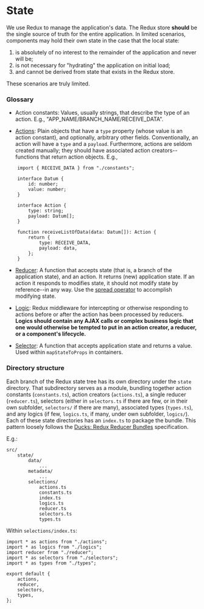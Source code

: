 State
==================

We use Redux to manage the application's data. The Redux store **should** be the single source of truth for the entire application.
In limited scenarios, components may hold their own state in the case that the local state: 
1. is absolutely of no interest to the remainder of the application and never will be; 
2. is not necessary for "hydrating" the application on initial load;
3. and cannot be derived from state that exists in the Redux store.

These scenarios are truly limited.

### Glossary

- Action constants: Values, usually strings, that describe the type of an action. E.g., "APP_NAME/BRANCH_NAME/RECEIVE_DATA".

- [Actions](https://redux.js.org/docs/basics/Actions.html): Plain objects that have a `type` property (whose value is an action constant), and optionally, arbitrary other fields.
Conventionally, an action will have a `type` and a `payload`. Furthermore, actions are seldom created manually; they should have
associated action creators--functions that return action objects. E.g., 
```
    import { RECEIVE_DATA } from "./constants";
    
    interface Datum {
        id: number;
        value: number;
    }
    
    interface Action {
        type: string;
        payload: Datum[];
    }
    
    function receiveListOfData(data: Datum[]): Action {
        return {
            type: RECEIVE_DATA,
            payload: data,
        };
    }
```

- [Reducer](https://redux.js.org/docs/basics/Reducers.html): A function that accepts state (that is, a branch of the application state), 
and an action. It returns (new) application state. If an action it responds to modifies state, it should not modify state by 
reference--in any way. Use the [spread operator](https://developer.mozilla.org/en-US/docs/Web/JavaScript/Reference/Operators/Spread_operator)
to accomplish modifying state.

- [Logic](https://github.com/jeffbski/redux-logic): Redux middleware for intercepting or otherwise responding to actions
before or after the action has been processed by reducers. **Logics should contain any AJAX calls or complex business logic
that one would otherwise be tempted to put in an action creator, a reducer, or a component's lifecycle.**

- [Selector](https://github.com/reactjs/reselect): A function that accepts application state and returns a value.
Used within `mapStateToProps` in containers.


### Directory structure

Each branch of the Redux state tree has its own directory under the `state` directory. That subdirectory serves as a module, bundling together action constants (`constants.ts`),
action creators (`actions.ts`), a single reducer (`reducer.ts`), selectors (either in `selectors.ts` if there are few, or in their own subfolder, `selectors/` if there are many), associated types
(`types.ts`), and any logics (if few, `logics.ts`, if many, under own subfolder, `logics/`). Each of these state directories has an `index.ts` to package the bundle. This pattern loosely follows the 
[Ducks: Redux Reducer Bundles](https://github.com/erikras/ducks-modular-redux) specification.

E.g.:
```
src/
    state/
        data/
            ...
        metadata/
            ...
        selections/
            actions.ts
            constants.ts
            index.ts
            logics.ts
            reducer.ts
            selectors.ts
            types.ts
```

Within `selections/index.ts`:

```
import * as actions from "./actions";
import * as logics from "./logics";
import reducer from "./reducer";
import * as selectors from "./selectors";
import * as types from "./types";

export default {
    actions,
    reducer,
    selectors,
    types,
};
```
